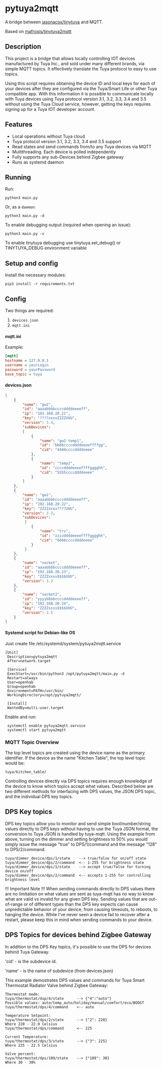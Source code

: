 # pytuya2mqtt

A bridge between [jasonacox/tinytuya](https://github.com/jasonacox/tinytuya) and MQTT.

Based on [mafrosis/tinytuya2mqtt](https://github.com/mafrosis/tinytuya2mqtt)

## Description

This project is a bridge that allows locally controlling IOT devices manufactured by Tuya Inc., and sold under many different brands, via simple MQTT topics. It effectively translate the Tuya protocol to easy to use topics.

Using this script requires obtaining the device ID and local keys for each of your devices after they are configured via the Tuya/Smart Life or other Tuya compatible app. With this information it is possible to communicate locally with Tuya devices using Tuya protocol version 3.1, 3.2, 3.3, 3.4 and 3.5 without using the Tuya Cloud service, however, getting the keys requires signing up for a Tuya IOT developer account.

## Features

* Local operations without Tuya cloud
* Tuya protocol version 3.1, 3.2, 3.3, 3.4 and 3.5 support
* Read states and send commands from/to any Tuya devices via MQTT
* Multithreading. Each device is polled independently
* Fully supports any sub-Devices behind Zigbee gateway
* Runs as systemd daemon

## Running

Run:
```
python3 main.py
```

Or, as a `daemon`:
```
python3 main.py -d
```

To enable debugging output (required when opening an issue):
```
python3 main.py -v 
```

To enable tinytuya debugging use tinytuya.set_debug() or TINYTUYA_DEBUG environment variable


## Setup and config

Install the necessary modules:
```
pip3 install -r requirements.txt
```

Config
----------

Two things are required:

 1. `devices.json`
 2. `mqtt.ini`


#### mqtt.ini

Example:

```ini
[mqtt]
hostname = 127.0.0.1
username = yourLogin
password = yourPassword
base_topic = tuya
```

#### devices.json


```json
[
	{
		"name": "gw2",
		"id": "aaaabbbbccccddddeeeeff",
		"ip": "192.168.20.21",
		"key": "????xxxxZZZZUUU",
		"version": 3.4,
		"subDevices":
		[
			{
				"name": "gw2-temp1",
				"id": "bbbbccccddddeeeeffffgg",
				"cid": "4444ccccddddeeee"
		  	},
		  	{
				"name": "temp2",
				"id": "ccccddddeeeeffffgggghh",
				"cid": "5555ccccddddeeee"
		  	}
		] 
	},
	{
		"name": "gw1",
		"id": "aaaabbbbccccddddeeeeff",
		"ip": "192.168.20.22",
		"key": "ZZZZxxxx????UUU",
		"version": 3.3,
		"subDevices":
		 [ 
			{
				"name": "trv",
				"id": "zzzzddddeeeeffffgggghh",
				"cid": "6666ccccddddeeee"
		   	}
		 ] 
	},
	{
		"name": "socket",
		"id": "aaaabbbbccccddddeeeeff",
		"ip": "192.168.20.23",
		"key": "ZZZZxxxx$$$$UUU",
		"version": 3.3
	},
	{
		"name": "socket2",
		"id": "yyyybbbbccccddddeeeeff",
		"ip": "192.168.20.24",
		"key": "ZZZZssss$$$$UUU",
		"version": 3.5
	}
]
```

#### Systemd script for Debian-like OS

Just create file /etc/systemd/system/pytuya2mqtt.service

```
[Unit]
 Description=pytuya2mqtt
 After=network.target
  
 [Service]
 ExecStart=/usr/bin/python3 /opt/pytuya2mqtt/main.py -d
 Restart=always
 User=openhab
 Group=openhab
 Environment=PATH=/usr/bin/
 WorkingDirectory=/opt/pytuya2mqtt/
 
 [Install]
 WantedBy=multi-user.target

 ```

Enable and run:
```
 systemctl enable pytuya2mqtt.service
 systemctl start pytuya2mqtt
```

### MQTT Topic Overview

The top level topics are created using the device name as the primary identifier. If the device as the name "Kitchen Table", the top level topic would be:

```tuya/kitchen_table/```

Controlling devices directly via DPS topics requires enough knowledge of the device to know which topics accept what values. Described below are two different methods for interfacing with DPS values, the JSON DPS topic, and the individual DPS key topics.

DPS Key topics
----------

DPS key topics allow you to monitor and send simple bool/number/string values directly to DPS keys without having to use the Tuya JSON format, the conversion to Tuya JSON is handled by tuya-mqtt. Using the example from above, turning on the dimmer and setting brightness to 50% you would simply issue the message "true" to DPS/1/command and the message "128" to DPS/2/command.

```
tuya/dimmer_device/dps/1/state    --> true/false for on/off state
tuya/dimmer_device/dps/2/command  <-- 1-255 for brightness state
tuya/dimmer_device/dps/1/state    --> accept true/false for turning device on/off
tuya/dimmer_device/dps/2/command  <-- accepts 1-255 for controlling brightness level
```

!!! Important Note !!! When sending commands directly to DPS values there are no limitation on what values are sent as tuya-mqtt has no way to know what are valid vs invalid for any given DPS key. Sending values that are out-of-range or of different types than the DPS key expects can cause unpredictable behavior of your device, from causing timeouts, to reboots, to hanging the device. While I've never seen a device fail to recover after a restart, please keep this in mind when sending commands to your device.

DPS Topics for devices behind Zigbee Gateway
----------
In addition to the DPS Key topics, it's possible to use the DPS for devices behind Tuya Gateway.

'cid' - is the subdevice id.

'name' - is the name of subdevice (from devices.json)


This example demostrates DPS values and commands for Tuya Smart Thermostat Radiator Valve behind Zigbee Gateway:

```
Thermostat mode:
tuya/thermostat/dsp/4/state      --> {"4":"auto"}
Possible values: auto/temp_auto/holiday/manual/comfort/eco/BOOST
tuya/thermostat/dps/4/command    <-- auto

Temperature Setpoint:
tuya/thermostat/dps/2/state      --> {"2": 220}
Where 220 - 22.0 Celsius
tuya/thermostat/dps/command      <-- 225

Current Temperature:
tuya/thermostat/dps/3/state      --> {"3": 225}
Where 225 - 22.5 Celsius

Valve percent:
tuya/thermostat/dps/109/state    --> {"109": 30}
Where 30 - 30%
```


